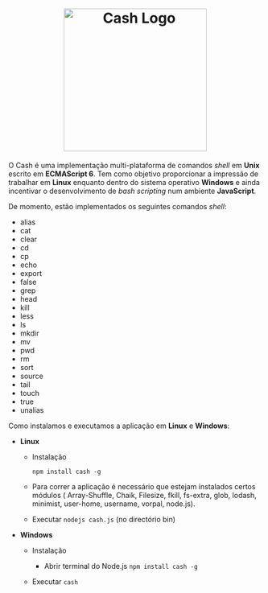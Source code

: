 <h1 align="center">
	<img width="284" src="http://i.imgur.com/XP21pjm.jpg" alt="Cash Logo">
</h1>

O Cash é uma implementação multi-plataforma de comandos *shell* em **Unix** escrito em **ECMAScript 6**.
Tem como objetivo proporcionar a impressão de trabalhar em **Linux** enquanto dentro do sistema operativo **Windows** e ainda incentivar o desenvolvimento de *bash scripting* num ambiente **JavaScript**.

De momento, estão implementados os seguintes comandos *shell*:

* alias
* cat
* clear
* cd
* cp
* echo
* export
* false
* grep
* head
* kill
* less
* ls
* mkdir
* mv
* pwd
* rm
* sort
* source
* tail
* touch
* true
* unalias

Como instalamos e executamos a aplicação em **Linux** e **Windows**:

- **Linux**
	- Instalação
		```
		npm install cash -g
		```
	
	- Para correr a aplicação é necessário que estejam instalados certos módulos ( Array-Shuffle, Chaik, Filesize, fkill, fs-extra, glob, lodash, minimist, user-home, username, vorpal, node.js). 
	- Executar ```nodejs cash.js``` (no directório bin) 

- **Windows**
	- Instalação
		- Abrir terminal do Node.js
		```npm install cash -g```
	
	- Executar ```cash```
